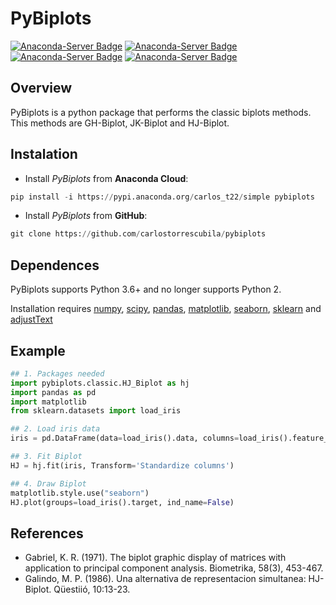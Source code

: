 # PyBiplots 
[![Anaconda-Server Badge](https://anaconda.org/carlos_t22/pybiplots/badges/installer/pypi.svg)](https://pypi.anaconda.org/carlos_t22)
[![Anaconda-Server Badge](https://anaconda.org/carlos_t22/pybiplots/badges/license.svg)](https://github.com/carlostorrescubila/PyBiplots/blob/master/LICENSE)
[![Anaconda-Server Badge](https://anaconda.org/carlos_t22/pybiplots/badges/version.svg)](https://anaconda.org/carlos_t22/pybiplots)
[![Anaconda-Server Badge](https://anaconda.org/carlos_t22/pybiplots/badges/latest_release_date.svg)](https://anaconda.org/carlos_t22/pybiplots)

## Overview
PyBiplots is a python package that performs the classic biplots methods. This methods are GH-Biplot, JK-Biplot and HJ-Biplot. 

## Instalation
* Install *PyBiplots* from **Anaconda Cloud**:
```python
pip install -i https://pypi.anaconda.org/carlos_t22/simple pybiplots
```

* Install *PyBiplots* from **GitHub**:
```python
git clone https://github.com/carlostorrescubila/pybiplots

```

## Dependences 
PyBiplots supports Python 3.6+ and no longer supports Python 2.

Installation requires [numpy](https://numpy.org/), [scipy](https://www.scipy.org/), [pandas](https://pandas.pydata.org/), [matplotlib](https://matplotlib.org/), [seaborn](https://seaborn.pydata.org/), [sklearn](https://scikit-learn.org/stable/) and [adjustText](https://github.com/Phlya/adjustText)

## Example
```python
## 1. Packages needed
import pybiplots.classic.HJ_Biplot as hj
import pandas as pd
import matplotlib
from sklearn.datasets import load_iris

## 2. Load iris data
iris = pd.DataFrame(data=load_iris().data, columns=load_iris().feature_names)

## 3. Fit Biplot
HJ = hj.fit(iris, Transform='Standardize columns')

## 4. Draw Biplot
matplotlib.style.use("seaborn")
HJ.plot(groups=load_iris().target, ind_name=False)
```

## References 
* Gabriel, K. R. (1971). The biplot graphic display of matrices with application to principal component analysis. Biometrika, 58(3), 453-467.
* Galindo, M. P. (1986). Una alternativa de representacion simultanea: HJ-Biplot. Qüestiió, 10:13-23.
